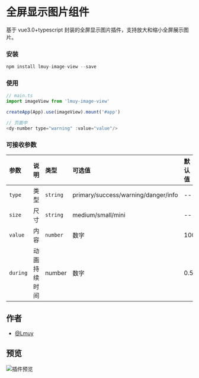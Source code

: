 # 全屏显示图片组件

基于 vue3.0+typescript 封装的全屏显示图片插件，支持放大和缩小全屏展示图片。

### 安装

```js
npm install lmuy-image-view --save
```

### 使用

```js
// main.ts
import imageView from 'lmuy-image-view'

createApp(App).use(imageView).mount('#app')

// 页面中
<dy-number type="warning" :value="value"/>
```

### 可接收参数

| 参数     | 说明         | 类型     | 可选值                              | 默认值 |
| :------- | :----------- | :------- | :---------------------------------- | :----- |
| `type`   | 类型         | `string` | primary/success/warning/danger/info | --     |
| `size`   | 尺寸         | `string` | medium/small/mini                   | --     |
| `value`  | 内容         | `number` | 数字                                | 100    |
| `during` | 动画持续时间 | number   | 数字                                | 0.5    |

## 作者

- [@Lmuy](https://www.github.com/Lmuy)

## 预览

![插件预览](https://p9-juejin.byteimg.com/tos-cn-i-k3u1fbpfcp/0ef2ee2275874fcb80429082cccf4374~tplv-k3u1fbpfcp-watermark.image?)

